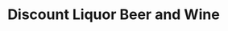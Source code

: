 ---
title: "Discount Liquor Beer and Wine"
url: /bryson/discount-liquor-beer-and-wine/
shop: Spirituosen
---